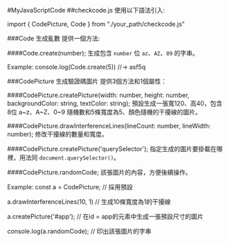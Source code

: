 #MyJavaScriptCode
##checkcode.js
使用以下語法引入:

import { CodePicture, Code } from "./your_path/checkcode.js"

###Code 生成亂數
提供一個方法:

####Code.create(number);
生成包含 `number` 位 `az`、`AZ`、`09` 的字串。

Example:
console.log(Code.create(5)) //-> asf5q 

###CodePicture 生成驗證碼圖片
提供3個方法和1個屬性：

####CodePicture.createPicture(width: number, height: number, backgroundColor: string, textColor: string);
預設生成一張寬120、高40，包含8位 a~z、A~Z、0~9 隨機數和5條寬度為5、顏色隨機的干擾線的圖片。

####CodePicture.drawInterferenceLines(lineCount: number, lineWidth: number);
修改干擾線的數量和寬度。

####CodePicture.createPicture('querySelector');
指定生成的圖片要掛載在哪裡，用法同 `document.querySelector()`。

####CodePicture.randomCode;
該張圖片的內容，方便後續操作。

Example:
 const a = CodePicture; // 採用預設  
 
 a.drawInterferenceLines(10, 1) // 生成10條寬度為1的干擾線  
 
 a.createPicture('#app'); // 在id = app的元素中生成一張預設尺寸的圖片  
 
 console.log(a.randomCode); // 印出該張圖片的字串

